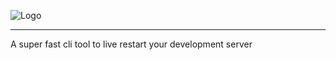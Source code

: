![Logo](https://camo.githubusercontent.com/737a977d162cc56fc85e6451cfb07e4722a93557/68747470733a2f2f66696c652e696f2f6e6f776a68646b6f424d4e39)

---
A super fast cli tool to live restart your development server
